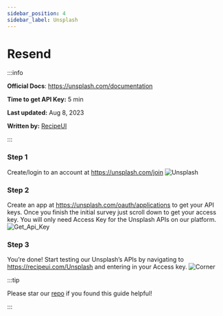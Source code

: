 ```yaml
---
sidebar_position: 4
sidebar_label: Unsplash
---
```


# Resend    

:::info

**Official Docs**: https://unsplash.com/documentation

**Time to get API Key:** 5 min

**Last updated:** Aug 8, 2023

**Written by:**  [RecipeUI](https://recipeui.com/)

:::

### Step 1
Create/login to an account at https://unsplash.com/join
![Unsplash](@site/static/img/guides/unsplash1.png)

### Step 2
Create an app at https://unsplash.com/oauth/applications to get your API keys. Once you finish the initial survey just scroll down to get your access key. You will only need Access Key for the Unsplash APIs on our platform.
![Get_Api_Key](@site/static/img/guides/unsplash2.gif)

### Step 3
You’re done! Start testing our Unsplash’s APIs by navigating to https://recipeui.com/Unsplash and entering in your Access key.
![Corner](@site/static/img/guides/unsplash3.gif)

:::tip

Please star our [repo](https://github.com/RecipeUI/RecipeUI) if you found this guide helpful!

:::
